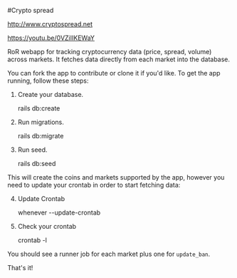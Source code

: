 #Crypto spread

http://www.cryptospread.net

https://youtu.be/0VZiIIKEWaY

RoR webapp for tracking cryptocurrency data (price, spread, volume) across markets. It fetches data directly from each market into the database.

You can fork the app to contribute or clone it if you'd like. To get the app running, follow these steps:

1. Create your database.

    rails db:create

2. Run migrations.

    rails db:migrate

3. Run seed.

    rails db:seed

This will create the coins and markets supported by the app, however you need to update your crontab in order to start fetching data:

4. Update Crontab

    whenever --update-crontab

5. Check your crontab

    crontab -l

You should see a runner job for each market plus one for `update_ban`.

That's it!
